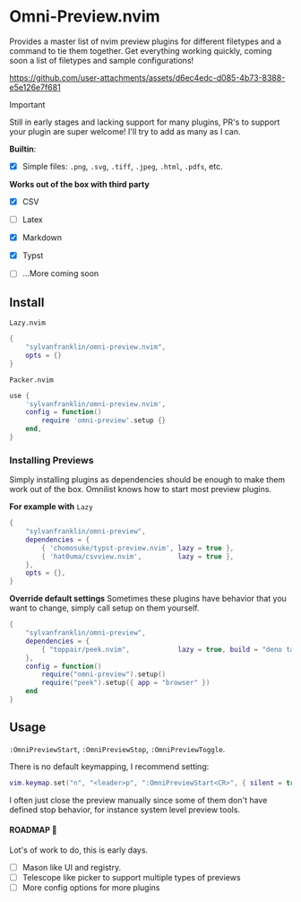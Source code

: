 # Omni-Preview.nvim

Provides a master list of nvim preview plugins for different filetypes and a
command to tie them together. Get everything working quickly, coming soon a list of filetypes and sample configurations!


https://github.com/user-attachments/assets/d6ec4edc-d085-4b73-8388-e5e126e7f681




> [!IMPORTANT]
> Still in early stages and lacking support for many plugins, PR's to support your plugin are super welcome! I'll try to add as many as I can.

**Builtin**: 
- [x] Simple files: `.png`, `.svg`, `.tiff`, `.jpeg`, `.html`, `.pdfs`, etc. 

**Works out of the box with third party** 
- [x] CSV 
- [ ] Latex
- [x] Markdown
- [x] Typst
- [ ] ...More coming soon


## Install

`Lazy.nvim`

```lua
{
    "sylvanfranklin/omni-preview.nvim",
    opts = {}
}
```
`Packer.nvim` 

```lua
use {
    'sylvanfranklin/omni-preview.nvim',
    config = function()
        require 'omni-preview'.setup {}
    end,
}
```

### Installing Previews
Simply installing plugins as dependencies should be enough to make them work out of the box. Omnilist knows how to start most preview plugins.  

**For example with** `Lazy`

```lua 
{
    "sylvanfranklin/omni-preview",
    dependencies = {
        { 'chomosuke/typst-preview.nvim', lazy = true },                                         -- typst
        { 'hat0uma/csvview.nvim',         lazy = true },                                         -- csv
    },
    opts = {},
}
```
**Override default settings**
Sometimes these plugins have behavior that you want to change, simply call setup on them yourself.  

```lua
{
    "sylvanfranklin/omni-preview",
    dependencies = {
        { "toppair/peek.nvim",            lazy = true, build = "deno task --quiet build:fast" } -- markdown
    },
    config = function()
        require("omni-preview").setup()
        require("peek").setup({ app = "browser" })
    end
}
```

## Usage
`:OmniPreviewStart`, `:OmniPreviewStop`, `:OmniPreviewToggle`. 

There is no default keymapping, I recommend setting: 

```lua
vim.keymap.set("n", "<leader>p", ":OmniPreviewStart<CR>", { silent = true })
```

I often just close the preview manually since some of them don't have defined stop behavior, for instance system level preview tools.  

#### ROADMAP 🌾
Lot's of work to do, this is early days. 
- [ ] Mason like UI and registry. 
- [ ] Telescope like picker to support multiple types of previews
- [ ] More config options for more plugins
